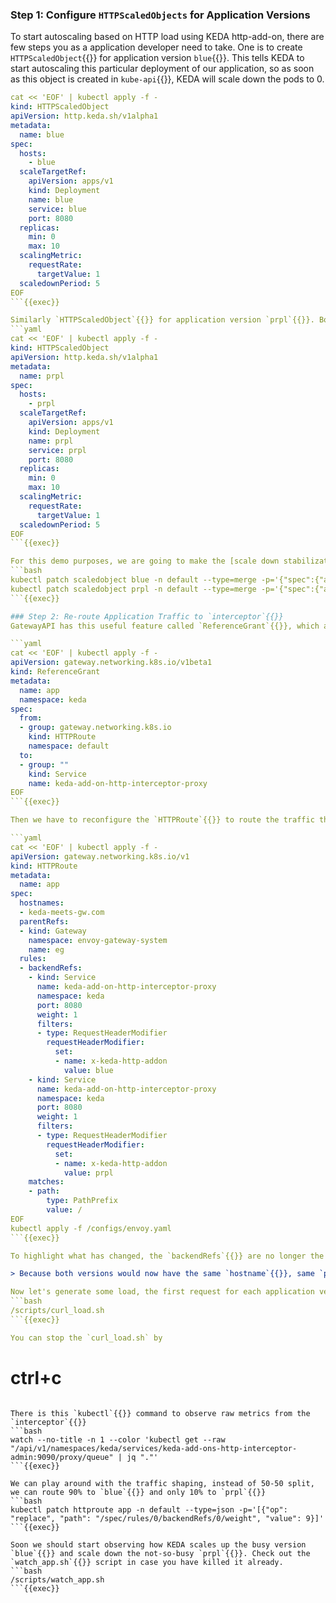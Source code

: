 ### Step 1: Configure `HTTPScaledObjects` for Application Versions
To start autoscaling based on HTTP load using KEDA http-add-on, there are few steps you as a application developer need to take. One is to create `HTTPScaledObject`{{}} for application version `blue`{{}}. This tells KEDA to start autoscaling this particular deployment of our application, so as soon as this object is created in `kube-api`{{}}, KEDA will scale down the pods to 0.
```yaml
cat << 'EOF' | kubectl apply -f -
kind: HTTPScaledObject
apiVersion: http.keda.sh/v1alpha1
metadata:
  name: blue
spec:
  hosts:
    - blue
  scaleTargetRef:
    apiVersion: apps/v1
    kind: Deployment
    name: blue
    service: blue
    port: 8080
  replicas:
    min: 0
    max: 10
  scalingMetric:
    requestRate:
      targetValue: 1
  scaledownPeriod: 5
EOF
```{{exec}}

Similarly `HTTPScaledObject`{{}} for application version `prpl`{{}}. Both of these resources tell `interceptor`{{}} where to send the packets next, how quickly to scale up and how quickly to scale back down.
```yaml
cat << 'EOF' | kubectl apply -f -
kind: HTTPScaledObject
apiVersion: http.keda.sh/v1alpha1
metadata:
  name: prpl
spec:
  hosts:
    - prpl
  scaleTargetRef:
    apiVersion: apps/v1
    kind: Deployment
    name: prpl
    service: prpl
    port: 8080
  replicas:
    min: 0
    max: 10
  scalingMetric:
    requestRate:
      targetValue: 1
  scaledownPeriod: 5
EOF
```{{exec}}

For this demo purposes, we are going to make the [scale down stabilization window](https://keda.sh/docs/2.12/concepts/scaling-deployments/#advanced) a bit more aggressive so we can observe both scale up and scale down
```bash
kubectl patch scaledobject blue -n default --type=merge -p='{"spec":{"advanced":{"horizontalPodAutoscalerConfig":{"behavior":{"scaleDown":{"stabilizationWindowSeconds": 5}}}}}}'
kubectl patch scaledobject prpl -n default --type=merge -p='{"spec":{"advanced":{"horizontalPodAutoscalerConfig":{"behavior":{"scaleDown":{"stabilizationWindowSeconds": 5}}}}}}'
```{{exec}}

### Step 2: Re-route Application Traffic to `interceptor`{{}}
GatewayAPI has this useful feature called `ReferenceGrant`{{}}, which allows referencing services from routes in a different `Namespace`{{}}. With `Ingress`{{}}, we wouldn't have that luxury and we would either need `ExternalName`{{}} service or custom reverse proxy as a workaround.

```yaml
cat << 'EOF' | kubectl apply -f -
apiVersion: gateway.networking.k8s.io/v1beta1
kind: ReferenceGrant
metadata:
  name: app
  namespace: keda
spec:
  from:
  - group: gateway.networking.k8s.io
    kind: HTTPRoute
    namespace: default
  to:
  - group: ""
    kind: Service
    name: keda-add-on-http-interceptor-proxy
EOF
```{{exec}}

Then we have to reconfigure the `HTTPRoute`{{}} to route the traffic through KEDA interceptor

```yaml
cat << 'EOF' | kubectl apply -f -
apiVersion: gateway.networking.k8s.io/v1
kind: HTTPRoute
metadata:
  name: app
spec:
  hostnames:
  - keda-meets-gw.com
  parentRefs:
  - kind: Gateway
    namespace: envoy-gateway-system
    name: eg
  rules:
  - backendRefs:
    - kind: Service
      name: keda-add-on-http-interceptor-proxy 
      namespace: keda
      port: 8080
      weight: 1
      filters: 
      - type: RequestHeaderModifier
        requestHeaderModifier:
          set:
          - name: x-keda-http-addon
            value: blue
    - kind: Service
      name: keda-add-on-http-interceptor-proxy 
      namespace: keda
      port: 8080
      weight: 1
      filters: 
      - type: RequestHeaderModifier
        requestHeaderModifier:
          set:
          - name: x-keda-http-addon
            value: prpl
    matches:
    - path:
        type: PathPrefix
        value: /
EOF
kubectl apply -f /configs/envoy.yaml
```{{exec}}

To highlight what has changed, the `backendRefs`{{}} are no longer the `blue`{{}} and `prpl`{{}} services, but both point to the `keda-add-on-http-interceptor-proxy`{{}} and there are HTTP header modifiers for each `backendRef`{{}}.

> Because both versions would now have the same `hostname`{{}}, same `port`{{}} and same `backendRef`{{}}, we need to somehow distinguish what version of the application should be forwarded the request. The `HTTPRoute`{{}} resource supports various modifying filters as part of the `rule`{{}} and some implementations also support these filters per `backendRef`{{}}. This is exactly what we will be using with adding custom header `x-keda-http-addon: blue`{{}} or `x-keda-http-addon: prpl`{{}}. Because the `HTTPScaledObject`{{}} knows how to route by `hostname`{{}} but not how by HTTP headers, and at the time of writing this, Envoy Gateway doesn't support [`urlRewrite`{{}} filter directly on `backendRef`{{}}](https://gateway-api.sigs.k8s.io/reference/spec/#gateway.networking.k8s.io/v1.HTTPURLRewriteFilter) we need one more intermediary step to translate the custom headers to URL rewrite rule. If you are curious, check out the file under `/configs/envoy.yaml`{{}}.

Now let's generate some load, the first request for each application version will experience cold start and the initial response time will be slower, that is when KEDA interceptor caches the request and waits for the application to become ready to serve the traffic. Then the interceptor turns into simple reverse proxy and its impact on traffic speed reduces.
```bash
/scripts/curl_load.sh
```{{exec}}

You can stop the `curl_load.sh` by
```
# ctrl+c
```{{exec interrupt}}

There is this `kubectl`{{}} command to observe raw metrics from the `interceptor`{{}}
```bash
watch --no-title -n 1 --color 'kubectl get --raw "/api/v1/namespaces/keda/services/keda-add-ons-http-interceptor-admin:9090/proxy/queue" | jq "."'
```{{exec}}

We can play around with the traffic shaping, instead of 50-50 split, we can route 90% to `blue`{{}} and only 10% to `prpl`{{}}
```bash
kubectl patch httproute app -n default --type=json -p='[{"op": "replace", "path": "/spec/rules/0/backendRefs/0/weight", "value": 9}]'
```{{exec}}

Soon we should start observing how KEDA scales up the busy version `blue`{{}} and scale down the not-so-busy `prpl`{{}}. Check out the `watch_app.sh`{{}} script in case you have killed it already.
```bash
/scripts/watch_app.sh
```{{exec}}
